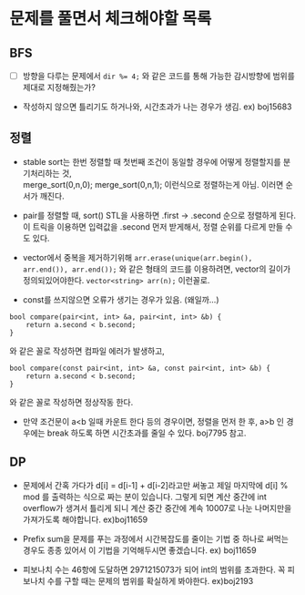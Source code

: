 # 문제를 풀면서 체크해야할 목록


## BFS
- [ ] 방향을 다루는 문제에서 `dir %= 4;` 와 같은 코드를 통해 가능한 감시방향에 범위를 제대로 지정해줬는가?
- 작성하지 않으면 틀리기도 하거나와, 시간초과가 나는 경우가 생김. ex) boj15683

## 정렬
- stable sort는 한번 정렬할 때 첫번째 조건이 동일할 경우에 어떻게 정렬할지를 분기처리하는 것,    
    merge_sort(0,n,0);
    merge_sort(0,n,1); 이런식으로 정렬하는게 아님. 이러면 순서가 깨진다.

- pair를 정렬할 때, sort() STL을 사용하면 .first -> .second 순으로 정렬하게 된다. 이 트릭을 이용하면 입력값을 .second 먼저 받게해서, 정렬 순위를 다르게 만들 수 도 있다.

- vector에서 중복을 제거하기위해 `arr.erase(unique(arr.begin(), arr.end()), arr.end());` 와 같은 형태의 코드를 이용하려면, vector의 길이가 정의되있어야한다. `vector<string> arr(n);` 이런꼴로.

- const를 쓰지않으면 오류가 생기는 경우가 있음. (왜일까...)
```
bool compare(pair<int, int> &a, pair<int, int> &b) {
    return a.second < b.second;
}
```
와 같은 꼴로 작성하면 컴파일 에러가 발생하고,
```
bool compare(const pair<int, int> &a, const pair<int, int> &b) {
    return a.second < b.second;
}
```
와 같은 꼴로 작성하면 정상작동 한다.

- 만약 조건문이 a<b 일때 카운트 한다 등의 경우이면, 정렬을 먼저 한 후, a>b 인 경우에는 break 하도록 하면 시간초과를 줄일 수 있다. boj7795 참고.

## DP
- 문제에서 간혹 가다가 d[i] = d[i-1] + d[i-2]라고만 써놓고 제일 마지막에 d[i] % mod 를 출력하는 식으로 짜는 분이 있습니다. 그렇게 되면 계산 중간에 int overflow가 생겨서 틀리게 되니 
계산 중간 중간에 계속 10007로 나눈 나머지만을 가져가도록 해야합니다. ex)boj11659

- Prefix sum을 문제를 푸는 과정에서 시간복잡도를 줄이는 기법 중 하나로 써먹는 경우도 종종 있어서 이 기법을 기억해두시면 좋겠습니다. ex) boj11659

- 피보나치 수는 46항에 도달하면 2971215073가 되어 int의 범위를 초과한다. 꼭 피보나치 수를 구할 때는 문제의 범위를 확실하게 봐야한다. ex)boj2193